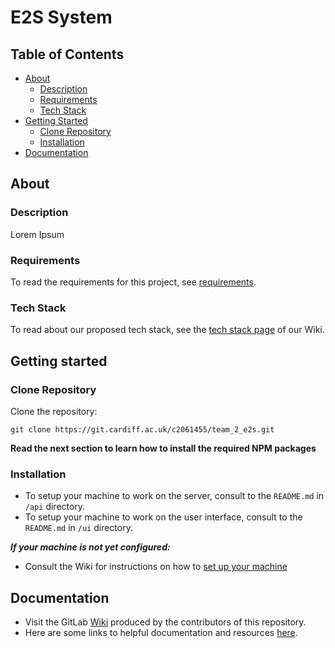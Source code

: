 # E2S System

## Table of Contents
- [About](#about)
    - [Description](#description)
    - [Requirements](#requirements)
    - [Tech Stack](#tech-stack)
- [Getting Started](#getting-started)
    - [Clone Repository](#clone-repository)
    - [Installation](#installation)
- [Documentation](#documentation)

## About

### Description

Lorem Ipsum

### Requirements

To read the requirements for this project, see [requirements](https://git.cardiff.ac.uk/c2061455/team_2_e2s/-/requirements_management/requirements).

### Tech Stack

To read about our proposed tech stack, see the [tech stack page](https://git.cardiff.ac.uk/c2061455/team_2_e2s/-/wikis/Proposed-Tech-Stack) of our Wiki.

## Getting started

### Clone Repository

Clone the repository:
```
git clone https://git.cardiff.ac.uk/c2061455/team_2_e2s.git
```

**Read the next section to learn how to install the required NPM packages**

### Installation

- To setup your machine to work on the server, consult to the `README.md` in `/api` directory.
- To setup your machine to work on the user interface, consult to the `README.md` in `/ui` directory.

**_If your machine is not yet configured:_**
- Consult the Wiki for instructions on how to [set up your machine](https://git.cardiff.ac.uk/c2061455/team_2_e2s/-/wikis/Setting-Up-Your-Machine)

## Documentation

- Visit the GitLab [Wiki](https://git.cardiff.ac.uk/c2061455/team_2_e2s/-/wikis/home) produced by the contributors of this repository.
- Here are some links to helpful documentation and resources [here](https://git.cardiff.ac.uk/c2061455/team_2_e2s/-/wikis/Learning-Resources).
